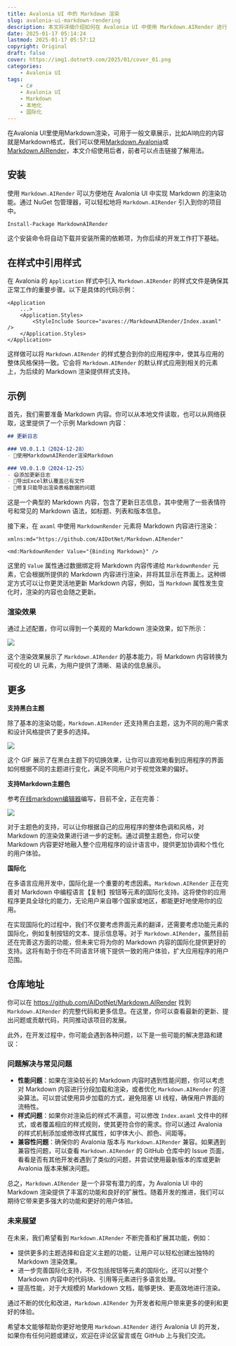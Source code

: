 ```yaml
---
title: Avalonia UI 中的 Markdown 渲染
slug: avalonia-ui-markdown-rendering
description: 本文将详细介绍如何在 Avalonia UI 中使用 Markdown.AIRender 进行 Markdown 渲染，包括安装、样式引用、示例展示及多种特性（如支持黑白主题、主题色等）。同时，深入探讨了其正在完善的国际化功能，旨在帮助开发者更好地将 Markdown 内容整合到 Avalonia 应用中，提供更好的用户体验，并增强应用的全球化适配能力。此外，还对比了相关的 Markdown 渲染库，为用户选择合适的工具提供参考。
date: 2025-01-17 05:14:24
lastmod: 2025-01-17 05:57:12
copyright: Original
draft: false
cover: https://img1.dotnet9.com/2025/01/cover_01.png
categories: 
    - Avalonia UI
tags: 
    - C#
    - Avalonia UI
    - Markdown
    - 本地化
    - 国际化
---
```


 在Avalonia UI里使用Markdown渲染，可用于一般文章展示，比如AI响应的内容就是Markdown格式，我们可以使用[Markdown.Avalonia](https://github.com/whistyun/Markdown.Avalonia)或[Markdown.AIRender](https://github.com/AIDotNet/Markdown.AIRender)，本文介绍使用后者，前者可以点击链接了解用法。

## 安装

使用 `Markdown.AIRender` 可以方便地在 Avalonia UI 中实现 Markdown 的渲染功能。通过 NuGet 包管理器，可以轻松地将 `Markdown.AIRender` 引入到你的项目中。

```bash
Install-Package MarkdownAIRender
```

这个安装命令将自动下载并安装所需的依赖项，为你后续的开发工作打下基础。

## 在样式中引用样式

在 Avalonia 的 `Application` 样式中引入 `Markdown.AIRender` 的样式文件是确保其正常工作的重要步骤。以下是具体的代码示例：

```xaml
<Application
    ...>
    <Application.Styles>
		<StyleInclude Source="avares://MarkdownAIRender/Index.axaml" />
    </Application.Styles>
</Application>
```

这样做可以将 `Markdown.AIRender` 的样式整合到你的应用程序中，使其与应用的整体风格保持一致。它会将 `Markdown.AIRender` 的默认样式应用到相关的元素上，为后续的 Markdown 渲染提供样式支持。

## 示例

首先，我们需要准备 Markdown 内容。你可以从本地文件读取，也可以从网络获取，这里提供了一个示例 Markdown 内容：

```markdown
## 更新日志

### V0.0.1.1（2024-12-28）
- 🔨使用MarkdownAIRender渲染Markdown

### V0.0.1.0（2024-12-25）
- 😄添加更新日志
- 🔨导出Excel默认覆盖已有文件
- 🐛修复只能导出渲染表格数据的问题
```

这是一个典型的 Markdown 内容，包含了更新日志信息，其中使用了一些表情符号和常见的 Markdown 语法，如标题、列表和版本信息。

接下来，在 `axaml` 中使用 `MarkdownRender` 元素将 Markdown 内容进行渲染：

```xaml
xmlns:md="https://github.com/AIDotNet/Markdown.AIRender"
```

```xaml
<md:MarkdownRender Value="{Binding Markdown}" />
```

这里的 `Value` 属性通过数据绑定将 Markdown 内容传递给 `MarkdownRender` 元素，它会根据所提供的 Markdown 内容进行渲染，并将其显示在界面上。这种绑定方式可以让你更灵活地更新 Markdown 内容，例如，当 `Markdown` 属性发生变化时，渲染的内容也会随之更新。

### 渲染效果

通过上述配置，你可以得到一个美观的 Markdown 渲染效果，如下所示：

![](https://img1.dotnet9.com/2025/01/0101.png)

这个渲染效果展示了 `Markdown.AIRender` 的基本能力，将 Markdown 内容转换为可视化的 UI 元素，为用户提供了清晰、易读的信息展示。

## 更多

**支持黑白主题**

除了基本的渲染功能，`Markdown.AIRender` 还支持黑白主题，这为不同的用户需求和设计风格提供了更多的选择。

![](https://img1.dotnet9.com/2025/01/0102.gif)

这个 GIF 展示了在黑白主题下的切换效果，让你可以直观地看到应用程序的界面如何根据不同的主题进行变化，满足不同用户对于视觉效果的偏好。

**支持Markdown主题色**

参考[在线markdown编辑器](https://markdown.com.cn/editor/)编写，目前不全，正在完善：

![](https://img1.dotnet9.com/2025/01/0103.gif)

对于主题色的支持，可以让你根据自己的应用程序的整体色调和风格，对 Markdown 的渲染效果进行进一步的定制。通过调整主题色，你可以使 Markdown 内容更好地融入整个应用程序的设计语言中，提供更加协调和个性化的用户体验。

**国际化**

在多语言应用开发中，国际化是一个重要的考虑因素。`Markdown.AIRender` 正在完善对 Markdown 中编程语言【复制】按钮等元素的国际化支持。这将使你的应用程序更具全球化的能力，无论用户来自哪个国家或地区，都能更好地使用你的应用。

在实现国际化的过程中，我们不仅要考虑界面元素的翻译，还需要考虑功能元素的国际化，例如复制按钮的文本、提示信息等。对于 `Markdown.AIRender`，虽然目前还在完善这方面的功能，但未来它将为你的 Markdown 内容的国际化提供更好的支持。这将有助于你在不同语言环境下提供一致的用户体验，扩大应用程序的用户范围。

## 仓库地址

你可以在 https://github.com/AIDotNet/Markdown.AIRender 找到 `Markdown.AIRender` 的完整代码和更多信息。在这里，你可以查看最新的更新、提出问题或贡献代码，共同推动该项目的发展。

此外，在开发过程中，你可能会遇到各种问题，以下是一些可能的解决思路和建议：

### 问题解决与常见问题

- **性能问题**：如果在渲染较长的 Markdown 内容时遇到性能问题，你可以考虑对 Markdown 内容进行分段加载和渲染，或者优化 `Markdown.AIRender` 的渲染算法。可以尝试使用异步加载的方式，避免阻塞 UI 线程，确保用户界面的流畅性。
- **样式问题**：如果你对渲染后的样式不满意，可以修改 `Index.axaml` 文件中的样式，或者覆盖相应的样式规则，使其更符合你的需求。你可以通过 Avalonia 的样式机制添加或修改样式属性，如字体大小、颜色、间距等。
- **兼容性问题**：确保你的 Avalonia 版本与 `Markdown.AIRender` 兼容。如果遇到兼容性问题，可以查看 `Markdown.AIRender` 的 GitHub 仓库中的 Issue 页面，看看是否有其他开发者遇到了类似的问题，并尝试使用最新版本的库或更新 Avalonia 版本来解决问题。


总之，`Markdown.AIRender` 是一个非常有潜力的库，为 Avalonia UI 中的 Markdown 渲染提供了丰富的功能和良好的扩展性。随着开发的推进，我们可以期待它带来更多强大的功能和更好的用户体验。

### 未来展望

在未来，我们希望看到 `Markdown.AIRender` 不断完善和扩展其功能，例如：
- 提供更多的主题选择和自定义主题的功能，让用户可以轻松创建出独特的 Markdown 渲染效果。
- 进一步完善国际化支持，不仅包括按钮等元素的国际化，还可以对整个 Markdown 内容中的代码块、引用等元素进行多语言处理。
- 提高性能，对于大规模的 Markdown 文档，能够更快、更高效地进行渲染。


通过不断的优化和改进，`Markdown.AIRender` 为开发者和用户带来更多的便利和更好的体验。


希望本文能够帮助你更好地使用 `Markdown.AIRender` 进行 Avalonia UI 的开发，如果你有任何问题或建议，欢迎在评论区留言或在 GitHub 上与我们交流。